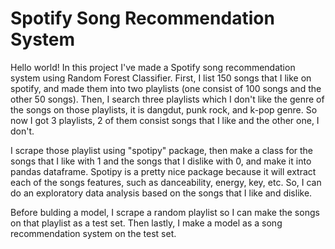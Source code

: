 # Spotify Song Recommendation System

Hello world! In this project I've made a Spotify song recommendation system using Random Forest Classifier. First, I list 150 songs that I like on spotify, and made them into two playlists (one consist of 100 songs and the other 50 songs). Then, I search three playlists which I don't like the genre of the songs on those playlists, it is dangdut, punk rock, and k-pop genre. So now I got 3 playlists, 2 of them consist songs that I like and the other one, I don't.

I scrape those playlist using "spotipy" package, then make a class for the songs that I like with 1 and the songs that I dislike with 0, and make it into pandas dataframe. Spotipy is a pretty nice package because it will extract each of the songs features, such as danceability, energy, key, etc. So, I can do an exploratory data analysis based on the songs that I like and dislike.

Before bulding a model, I scrape a random playlist so I can make the songs on that playlist as a test set. Then lastly, I make a model as a song recommendation system on the test set.
